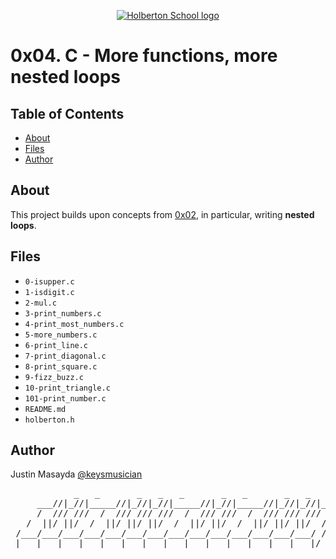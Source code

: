 <p align="center">
  <a href=#>
    <img src="https://intranet.hbtn.io/assets/holberton-logo-full-black-157ccfa3d2134776c1e3f78c0fe682968e8848b64fcacc6187976044f75f35a8.png" alt="Holberton School logo">
  </a>
</p>

# 0x04. C - More functions, more nested loops

## Table of Contents
* [About](#about)
* [Files](#files)
* [Author](#author)

## About
This project builds upon concepts from [0x02](https://github.com/keysmusician/holbertonschool-low_level_programming/tree/main/0x02-functions_nested_loops), in particular, writing **nested loops**.

## Files
* `0-isupper.c`
* `1-isdigit.c`
* `2-mul.c`
* `3-print_numbers.c`
* `4-print_most_numbers.c`
* `5-more_numbers.c`
* `6-print_line.c`
* `7-print_diagonal.c`
* `8-print_square.c`
* `9-fizz_buzz.c`
* `10-print_triangle.c`
* `101-print_number.c`
* `README.md`
* `holberton.h`

## Author
Justin Masayda [@keysmusician](https://github.com/keysmusician)
<pre align="center">
            _   _       _   _   _       _   _       _   _   _
     ___//|_//|_____//|_//|_//|_____//|_//|_____//|_//|_//|___
     /  /// ///  /  /// /// ///  /  /// ///  /  /// /// ///  / |
   /  ||/ ||/  /  ||/ ||/ ||/  /  ||/ ||/  /  ||/ ||/ ||/  / /
 /___/___/___/___/___/___/___/___/___/___/___/___/___/___/ /
|___|___|___|___|___|___|___|___|___|___|___|___|___|___|/
</pre>
<p><span style="font-family: 'Lucida Console'; line-height: 14px; font-size: 14px; display: inline-block;">&nbsp;</span></p>
